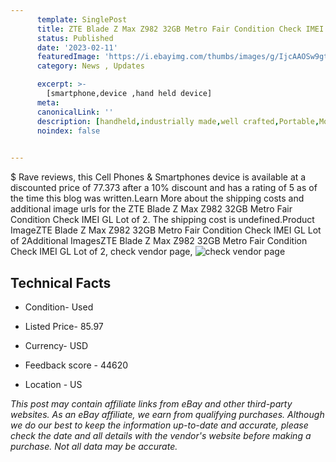 ```yaml
---
      template: SinglePost
      title: ZTE Blade Z Max Z982 32GB Metro Fair Condition Check IMEI GL Lot of 2
      status: Published
      date: '2023-02-11'
      featuredImage: 'https://i.ebayimg.com/thumbs/images/g/IjcAAOSw9gtjuFxZ/s-l225.jpg'
      category: News , Updates

      excerpt: >-
        [smartphone,device ,hand held device]
      meta:
      canonicalLink: ''
      description: [handheld,industrially made,well crafted,Portable,Mobile,Compact,Convenient,Lightweight,Maneuverable,Man-portable,Miniature,Carriable,Hand-held,Light,Holdable,Transportable,Mobile device,Pocket-sized,On-the-go,Wireless,Cordless,Compact size,Convenient size, smartphone,device ,hand held device]
      noindex: false

        
---
```

$
    Rave reviews, this Cell Phones & Smartphones device is available at a discounted price of 77.373 after a 10% discount and has a rating of 5 as of the time this blog was written.Learn More about the shipping costs and additional image urls for the ZTE Blade Z Max Z982 32GB Metro Fair Condition Check IMEI GL Lot of 2. The shipping cost is undefined.Product ImageZTE Blade Z Max Z982 32GB Metro Fair Condition Check IMEI GL Lot of 2Additional ImagesZTE Blade Z Max Z982 32GB Metro Fair Condition Check IMEI GL Lot of 2, check vendor page, ![check vendor page](https://origin-galleryplus.ebayimg.com/ws/web/334692965238_2_0_1/225x225.jpg,https://origin-galleryplus.ebayimg.com/ws/web/334692965238_3_0_1/225x225.jpg,https://origin-galleryplus.ebayimg.com/ws/web/334692965238_4_0_1/225x225.jpg,https://origin-galleryplus.ebayimg.com/ws/web/334692965238_5_0_1/225x225.jpg,https://origin-galleryplus.ebayimg.com/ws/web/334692965238_6_0_1/225x225.jpg,https://origin-galleryplus.ebayimg.com/ws/web/334692965238_7_0_1/225x225.jpg,https://origin-galleryplus.ebayimg.com/ws/web/334692965238_8_0_1/225x225.jpg)
    
    

 ## Technical Facts 



     
      

 - Condition- Used 


      

 - Listed Price- 85.97 


      

 - Currency- USD 


      

 - Feedback score - 44620 


      

 - Location - US 


      
      

 *_This post may contain affiliate links from eBay and other third-party websites. As an eBay affiliate, we earn from qualifying purchases. Although we do our best to keep the information up-to-date and accurate, please check the date and all details with the vendor's website before making a purchase. Not all data may be accurate._*



    
    
    
    
    